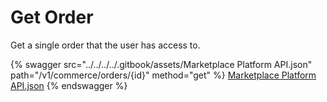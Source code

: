 # Get Order

Get a single order that the user has access to.



{% swagger src="../../../../.gitbook/assets/Marketplace Platform API.json" path="/v1/commerce/orders/{id}" method="get" %}
[Marketplace Platform API.json](<../../../../.gitbook/assets/Marketplace Platform API.json>)
{% endswagger %}
